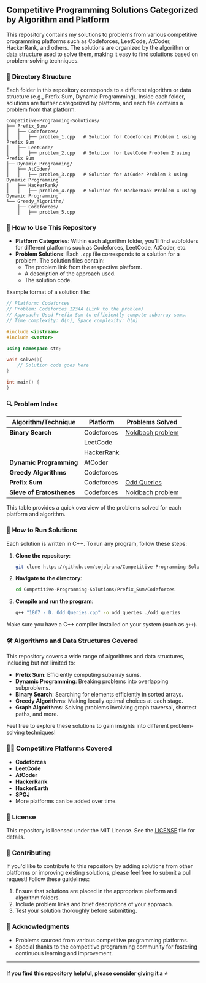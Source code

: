 ## Competitive Programming Solutions Categorized by Algorithm and Platform

This repository contains my solutions to problems from various competitive programming platforms such as Codeforces, LeetCode, AtCoder, HackerRank, and others. The solutions are organized by the algorithm or data structure used to solve them, making it easy to find solutions based on problem-solving techniques.

### 📂 **Directory Structure**
Each folder in this repository corresponds to a different algorithm or data structure (e.g., Prefix Sum, Dynamic Programming). Inside each folder, solutions are further categorized by platform, and each file contains a problem from that platform.

```
Competitive-Programming-Solutions/
├── Prefix_Sum/
│   ├── Codeforces/
│   │   ├── problem_1.cpp   # Solution for Codeforces Problem 1 using Prefix Sum
│   ├── LeetCode/
│   │   ├── problem_2.cpp   # Solution for LeetCode Problem 2 using Prefix Sum
├── Dynamic_Programming/
│   ├── AtCoder/
│   │   ├── problem_3.cpp   # Solution for AtCoder Problem 3 using Dynamic Programming
│   ├── HackerRank/
│   │   ├── problem_4.cpp   # Solution for HackerRank Problem 4 using Dynamic Programming
└── Greedy_Algorithm/
    ├── Codeforces/
    │   ├── problem_5.cpp
```

### 📝 **How to Use This Repository**

- **Platform Categories**: Within each algorithm folder, you'll find subfolders for different platforms such as Codeforces, LeetCode, AtCoder, etc.
- **Problem Solutions**: Each `.cpp` file corresponds to a solution for a problem. The solution files contain:
  - The problem link from the respective platform.
  - A description of the approach used.
  - The solution code.

Example format of a solution file:

```cpp
// Platform: Codeforces
// Problem: Codeforces 1234A (Link to the problem)
// Approach: Used Prefix Sum to efficiently compute subarray sums.
// Time complexity: O(n), Space complexity: O(n)

#include <iostream>
#include <vector>

using namespace std;

void solve(){
    // Solution code goes here
}

int main() {
}
```

### 🔍 **Problem Index**


| Algorithm/Technique         | Platform     | Problems Solved                                                                |
|-----------------------------|--------------|--------------------------------------------------------------------------------|
| **Binary Search**           | Codeforces   | [Noldbach problem](./Binary%20Search/Codeforces/1807%20-%20D.%20Odd%20Queries.cpp) |
|                             | LeetCode     |  |
|                             | HackerRank   |  |
| **Dynamic Programming**     | AtCoder      |  |
| **Greedy Algorithms**       | Codeforces   |  |
| **Prefix Sum**              | Codeforces   | [Odd Queries](./Prefix%20Sum/Codeforces/1807%20-%20D.%20Odd%20Queries.cpp)                             |
| **Sieve of Eratosthenes**   | Codeforces   | [Noldbach problem](./Sieve%20of%20Eratosthenes/Codeforces/17%20-%20A.%20Noldbach%20problem.cpp)                             |

This table provides a quick overview of the problems solved for each platform and algorithm.

### 🚀 **How to Run Solutions**

Each solution is written in C++. To run any program, follow these steps:

1. **Clone the repository**:
   ```bash
   git clone https://github.com/sojolrana/Competitive-Programming-Solutions.git
   ```
   
2. **Navigate to the directory**:
   ```bash
   cd Competitive-Programming-Solutions/Prefix_Sum/Codeforces
   ```

3. **Compile and run the program**:
   ```bash
   g++ "1807 - D. Odd Queries.cpp" -o odd_queries ./odd_queries
   ```

Make sure you have a C++ compiler installed on your system (such as `g++`).

### 🛠️ **Algorithms and Data Structures Covered**
This repository covers a wide range of algorithms and data structures, including but not limited to:

- **Prefix Sum**: Efficiently computing subarray sums.
- **Dynamic Programming**: Breaking problems into overlapping subproblems.
- **Binary Search**: Searching for elements efficiently in sorted arrays.
- **Greedy Algorithms**: Making locally optimal choices at each stage.
- **Graph Algorithms**: Solving problems involving graph traversal, shortest paths, and more.

Feel free to explore these solutions to gain insights into different problem-solving techniques!

### 🧑‍🏫 **Competitive Platforms Covered**
- **Codeforces**
- **LeetCode**
- **AtCoder**
- **HackerRank**
- **HackerEarth**
- **SPOJ**
- More platforms can be added over time.

### 📜 **License**
This repository is licensed under the MIT License. See the [LICENSE](./LICENSE) file for details.

### 📢 **Contributing**
If you'd like to contribute to this repository by adding solutions from other platforms or improving existing solutions, please feel free to submit a pull request! Follow these guidelines:

1. Ensure that solutions are placed in the appropriate platform and algorithm folders.
2. Include problem links and brief descriptions of your approach.
3. Test your solution thoroughly before submitting.

### 🌟 **Acknowledgments**
- Problems sourced from various competitive programming platforms.
- Special thanks to the competitive programming community for fostering continuous learning and improvement.

---
#### If you find this repository helpful, please consider giving it a :star:
